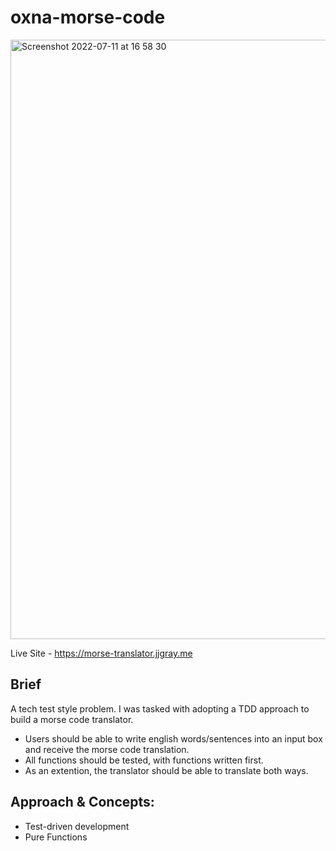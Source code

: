 # oxna-morse-code

<img width="959" alt="Screenshot 2022-07-11 at 16 58 30" src="https://user-images.githubusercontent.com/59710385/178306780-49ab1d1e-b68c-4142-82b7-1af922783282.png">

Live Site - https://morse-translator.jjgray.me

## Brief
A tech test style problem. I was tasked with adopting a TDD approach to build a morse code translator.

 - Users should be able to write english words/sentences into an input box and receive the morse code translation.
 - All functions should be tested, with functions written first.
 - As an extention, the translator should be able to translate both ways.
## Approach & Concepts:

- Test-driven development
- Pure Functions
